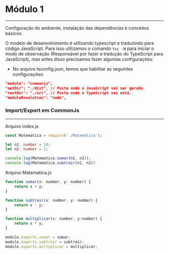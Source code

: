 # Módulo 1
--- 

Configuração do ambiente, instalação das dependências e conceitos básicos.

<p>O modelo de desenvolvimento é utilizando typescript e traduzindo para código JavaScript. Para isso utilizamos o comando <code>tsc -W</code> para iniciar o modo de observação (Responsável por fazer a tradução do TypeScript para JavaScript), mas antes disso precisamos fazer algumas configurações:</p>


- No arquivo tsconfig.json, temos que habilitar as seguintes configurações:

```json
"module": "commonjs", 
"outDir": "./dist", // Pasta onde o JavaScript vai ser gerado.
"rootDir": "./src", // Pasta onde o TypeScript vai está.
"moduleResolution": "node", 
```

### Import/Export em CommonJs
---

Arquivo index.js
```typeScript
const Matematica = require('./Matematica');

let n1: number = 10;
let n2: number = 2;

console.log(Matematica.somar(n1, n2));
console.log(Matematica.subtrair(n1, n2))
```

Arquivo Matematica.js
```javascript
function somar(x: number, y: number) {
    return x + y;
}

function subtrair(x: number, y: number) {
    return x - y;
}

function multiplicar(x: number, y:number) {
    return x * y;
}

module.exports.somar = somar;
module.exports.subtrair = subtrair;
module.exports.multiplicar = multiplicar;
```